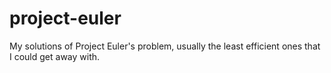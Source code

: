 # project-euler
My solutions of Project Euler's problem, usually the least efficient ones that I could get away with.
